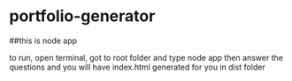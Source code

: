 # portfolio-generator
 
 
 ##this is node app
 
to run, open terminal, got to root folder and type node app then answer the questions and you will have index.html generated for you in dist folder
  
